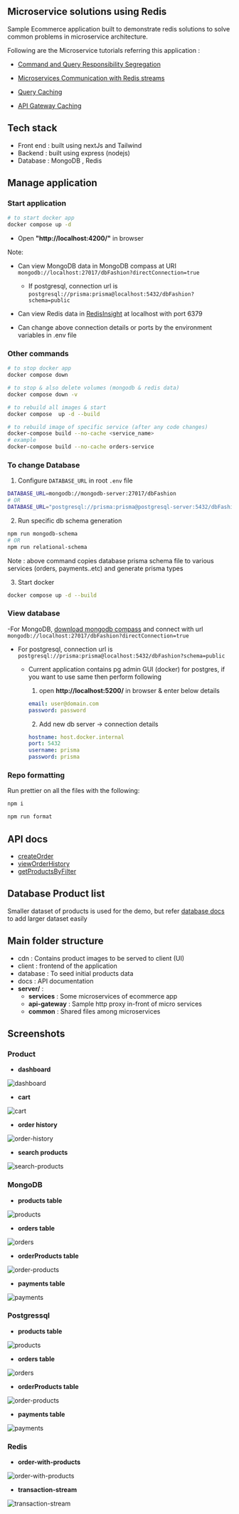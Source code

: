 ## Microservice solutions using Redis

Sample Ecommerce application built to demonstrate redis solutions to solve common problems in microservice architecture.

Following are the Microservice tutorials referring this application :

- [Command and Query Responsibility Segregation](https://developer.redis.com/howtos/solutions/cqrs)
- [Microservices Communication with Redis streams](https://developer.redis.com/howtos/solutions/interservice-communication)

- [Query Caching](https://developer.redis.com/howtos/solutions/caching)

- [API Gateway Caching](https://developer.redis.com/howtos/solutions/api-gateway-caching)

## Tech stack

- Front end : built using nextJs and Tailwind
- Backend : built using express (nodejs)
- Database : MongoDB , Redis

## Manage application

### Start application

```sh
# to start docker app
docker compose up -d
```

- Open **"http://localhost:4200/"** in browser

Note:

- Can view MongoDB data in MongoDB compass at URI `mongodb://localhost:27017/dbFashion?directConnection=true`

  - If postgresql, connection url is `postgresql://prisma:prisma@localhost:5432/dbFashion?schema=public`

- Can view Redis data in [RedisInsight](https://redis.com/redis-enterprise/redis-insight/) at localhost with port 6379

- Can change above connection details or ports by the environment variables in .env file

### Other commands

```sh
# to stop docker app
docker compose down

# to stop & also delete volumes (mongodb & redis data)
docker compose down -v

# to rebuild all images & start
docker compose  up -d --build

# to rebuild image of specific service (after any code changes)
docker-compose build --no-cache <service_name>
# example
docker-compose build --no-cache orders-service
```

### To change Database

1. Configure `DATABASE_URL` in root `.env` file

```sh
DATABASE_URL=mongodb://mongodb-server:27017/dbFashion
# OR
DATABASE_URL="postgresql://prisma:prisma@postgresql-server:5432/dbFashion?schema=public"
```

2. Run specific db schema generation

```sh
npm run mongodb-schema
# OR
npm run relational-schema
```

Note : above command copies database prisma schema file to various services (orders, payments..etc) and generate prisma types

3. Start docker

```sh
docker compose up -d --build
```

### View database

-For MongoDB, [download mongodb compass](https://www.mongodb.com/try/download/compass) and connect with url `mongodb://localhost:27017/dbFashion?directConnection=true`

- For postgresql, connection url is `postgresql://prisma:prisma@localhost:5432/dbFashion?schema=public`

  - Current application contains pg admin GUI (docker) for postgres, if you want to use same then perform following

    1.  open **http://localhost:5200/** in browser & enter below details

    ```yml
    email: user@domain.com
    password: password
    ```

    2.  Add new db server -> connection details

    ```yml
    hostname: host.docker.internal
    port: 5432
    username: prisma
    password: prisma
    ```

### Repo formatting

Run prettier on all the files with the following:

```sh
npm i

npm run format
```

## API docs

- [createOrder](docs/api/create-order.md)
- [viewOrderHistory](docs/api/view-order-history.md)
- [getProductsByFilter](docs/api/get-products-by-filter.md)

## Database Product list

Smaller dataset of products is used for the demo, but refer [database docs](./database/readme.md) to add larger dataset easily

## Main folder structure

- cdn : Contains product images to be served to client (UI)
- client : frontend of the application
- database : To seed initial products data
- docs : API documentation
- **server/** :
  - **services** : Some microservices of ecommerce app
  - **api-gateway** : Sample http proxy in-front of micro services
  - **common** : Shared files among microservices

## Screenshots

### Product

- **dashboard**

![dashboard](./docs/images/app-design/design-1-dashboard.png)

- **cart**

![cart](./docs/images/app-design/design-2-cart.png)

- **order history**

![order-history](./docs/images/app-design/design-3-order-history.png)

- **search products**

![search-products](./docs/images/app-design/design-4-search-products.png)

### MongoDB

- **products table**

![products](./docs/images/order-transaction/db-mongodb-1-products.png)

- **orders table**

![orders](./docs/images/order-transaction/db-mongodb-2-orders.png)

- **orderProducts table**

![order-products](./docs/images/order-transaction/db-mongodb-3-order-products.png)

- **payments table**

![payments](./docs/images/order-transaction/db-mongodb-4-payments.png)

### Postgressql

- **products table**

![products](./docs/images/order-transaction/db-postgresql-1-products.png)

- **orders table**

![orders](./docs/images/order-transaction/db-postgresql-2-orders.png)

- **orderProducts table**

![order-products](./docs/images/order-transaction/db-postgresql-3-order-products.png)

- **payments table**

![payments](./docs/images/order-transaction/db-postgresql-4-payments.png)

### Redis

- **order-with-products**

![order-with-products](./docs/images/order-transaction/redis-1-order-with-products.png)

- **transaction-stream**

![transaction-stream](./docs/images/order-transaction/redis-2-transaction-stream.png)

